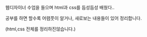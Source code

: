 
웹디자이너 수업을 들으며 html과 css를 듬성듬성 배웠다..

공부를 하면 할수록 어렴풋이 알거나, 새로보는 내용들이 있어 정리합니다.

(html,css 전체를 정리하진않습니다.)

